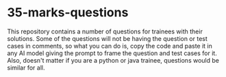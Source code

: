 # 35-marks-questions
This repository contains a number of questions for trainees with their solutions. Some of the questions will not be having the question or test cases in comments, so what you can do is, copy the code and paste it in any AI model giving the prompt to frame the question and test cases for it. Also, doesn't matter if you are a python or java trainee, questions would be similar for all.
